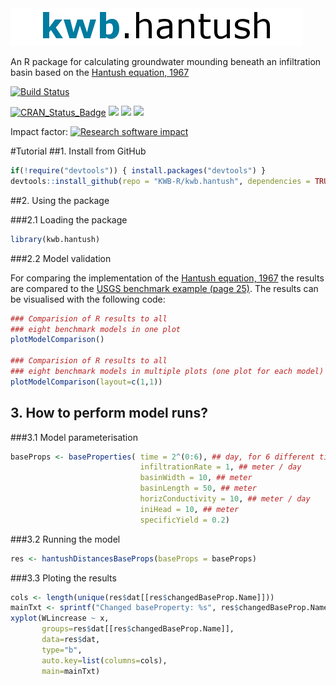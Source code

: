 
<img src="kwb_hantush.png" alt="kwb.hantush" />
  
An R package for calculating groundwater mounding beneath an infiltration basin
based on the [Hantush equation, 1967](http://doi.org/10.1029/WR003i001p00227)

[![Build Status](https://travis-ci.org/KWB-R/kwb.hantush.svg?branch=master)](https://travis-ci.org/KWB-R/kwb.hantush)

[![CRAN_Status_Badge](http://www.r-pkg.org/badges/version/kwb.hantush)](http://cran.r-project.org/package=kwb.hantush)
[![](http://cranlogs.r-pkg.org/badges/grand-total/kwb.hantush)](http://cran.rstudio.com/web/packages/kwb.hantush/index.html)
[![](http://cranlogs.r-pkg.org/badges/kwb.hantush)](http://cran.rstudio.com/web/packages/kwb.hantush/index.html)
[![](http://cranlogs.r-pkg.org/badges/last-week/kwb.hantush)](http://cran.rstudio.com/web/packages/kwb.hantush/index.html)

Impact factor: [![Research software impact](http://depsy.org/api/package/cran/kwb.hantush/badge.svg)](http://depsy.org/package/r/kwb.hantush)


#Tutorial
##1. Install from GitHub 


```r
if(!require("devtools")) { install.packages("devtools") }
devtools::install_github(repo = "KWB-R/kwb.hantush", dependencies = TRUE)
```

##2. Using the package 

###2.1 Loading the package

```r
library(kwb.hantush)
```

###2.2 Model validation
 
For comparing the implementation of the [Hantush equation, 1967](http://doi.org/10.1029/WR003i001p00227) the results are 
compared to the [USGS benchmark example (page 25)](http://pubs.usgs.gov/sir/2010/5102/support/sir2010-5102.pdf). The results can be visualised with the following code:

```r
### Comparision of R results to all 
### eight benchmark models in one plot
plotModelComparison()

### Comparision of R results to all 
### eight benchmark models in multiple plots (one plot for each model)
plotModelComparison(layout=c(1,1))
```

## 3. How to perform model runs?

###3.1 Model parameterisation

```r
baseProps <- baseProperties( time = 2^(0:6), ## day, for 6 different times !
                             infiltrationRate = 1, ## meter / day
                             basinWidth = 10, ## meter
                             basinLength = 50, ## meter
                             horizConductivity = 10, ## meter / day
                             iniHead = 10, ## meter
                             specificYield = 0.2)
```

###3.2 Running the model

```r
res <- hantushDistancesBaseProps(baseProps = baseProps)
```

###3.3 Ploting the results

```r
cols <- length(unique(res$dat[[res$changedBaseProp.Name]]))
mainTxt <- sprintf("Changed baseProperty: %s", res$changedBaseProp.Name)
xyplot(WLincrease ~ x,
       groups=res$dat[[res$changedBaseProp.Name]],
       data=res$dat,
       type="b",
       auto.key=list(columns=cols),
       main=mainTxt)

```
